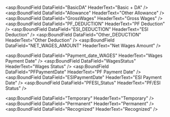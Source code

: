 <asp:BoundField DataField="BasicDA" HeaderText="Basic + DA" />
<asp:BoundField DataField="Allowance" HeaderText="Other Allowance" />
<asp:BoundField DataField="GrossWages" HeaderText="Gross Wages" />
<asp:BoundField DataField="PF_DEDUCTION" HeaderText="PF Deduction" />
<asp:BoundField DataField="ESI_DEDUCTION" HeaderText="ESI Deduction" />
<asp:BoundField DataField="Other_DEDUCTION" HeaderText="Other Deduction" />
<asp:BoundField DataField="NET_WAGES_AMOUNT" HeaderText="Net Wages Amount" />

<asp:BoundField DataField="Payment_date_WAGES" HeaderText="Wages Payment Date" />
<asp:BoundField DataField="WagesStatus" HeaderText="Wages Status" />
<asp:BoundField DataField="PFPaymentDate" HeaderText="PF Payment Date" />
<asp:BoundField DataField="ESIPaymentDate" HeaderText="ESI Payment Date" />
<asp:BoundField DataField="PFESI_Status" HeaderText="PF/ESI Status" />

<asp:BoundField DataField="Temporary" HeaderText="Temporary" />
<asp:BoundField DataField="Permanent" HeaderText="Permanent" />
<asp:BoundField DataField="Recognized" HeaderText="Recognized" />
